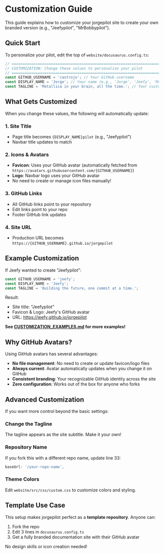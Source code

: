 # Customization Guide

This guide explains how to customize your jorgepilot site to create your own branded version (e.g., "Jeefypilot", "MrBobbypilot").

## Quick Start

To personalize your pilot, edit the top of `website/docusaurus.config.ts`:

```typescript
// ============================================================================
// CUSTOMIZATION: Change these values to personalize your pilot
// ============================================================================
const GITHUB_USERNAME = 'castrojo'; // Your GitHub username
const DISPLAY_NAME = 'Jorge'; // Your name (e.g., 'Jorge', 'Jeefy', 'MrBobby')
const TAGLINE = 'Metallica in your brain, all the time.'; // Your custom tagline
```

## What Gets Customized

When you change these values, the following will automatically update:

### 1. Site Title
- Page title becomes `{DISPLAY_NAME}pilot` (e.g., "Jeefypilot")
- Navbar title updates to match

### 2. Icons & Avatars
- **Favicon**: Uses your GitHub avatar (automatically fetched from `https://avatars.githubusercontent.com/{GITHUB_USERNAME}`)
- **Logo**: Navbar logo uses your GitHub avatar
- No need to create or manage icon files manually!

### 3. GitHub Links
- All GitHub links point to your repository
- Edit links point to your repo
- Footer GitHub link updates

### 4. Site URL
- Production URL becomes `https://{GITHUB_USERNAME}.github.io/jorgepilot`

## Example Customization

If Jeefy wanted to create "Jeefypilot":

```typescript
const GITHUB_USERNAME = 'jeefy';
const DISPLAY_NAME = 'Jeefy';
const TAGLINE = 'Building the future, one commit at a time.';
```

Result:
- Site title: "Jeefypilot"
- Favicon & Logo: Jeefy's GitHub avatar
- URL: https://jeefy.github.io/jorgepilot

**See [CUSTOMIZATION_EXAMPLES.md](CUSTOMIZATION_EXAMPLES.md) for more examples!**

## Why GitHub Avatars?

Using GitHub avatars has several advantages:
- **No file management**: No need to create or update favicon/logo files
- **Always current**: Avatar automatically updates when you change it on GitHub
- **Consistent branding**: Your recognizable GitHub identity across the site
- **Zero configuration**: Works out of the box for anyone who forks

## Advanced Customization

If you want more control beyond the basic settings:

### Change the Tagline
The tagline appears as the site subtitle. Make it your own!

### Repository Name
If you fork this with a different repo name, update line 33:
```typescript
baseUrl: '/your-repo-name',
```

### Theme Colors
Edit `website/src/css/custom.css` to customize colors and styling.

## Template Use Case

This setup makes jorgepilot perfect as a **template repository**. Anyone can:
1. Fork the repo
2. Edit 3 lines in `docusaurus.config.ts`
3. Get a fully branded documentation site with their GitHub avatar

No design skills or icon creation needed!
